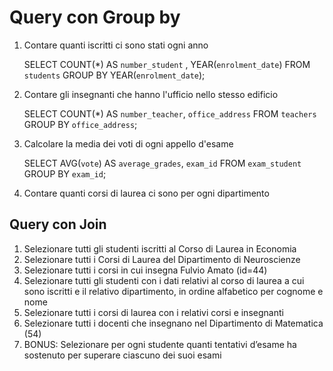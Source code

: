 # Query con Group by
1. Contare quanti iscritti ci sono stati ogni anno

    SELECT COUNT(*) 
    AS `number_student` , YEAR(`enrolment_date`) 
    FROM `students` 
    GROUP BY YEAR(`enrolment_date`);

2. Contare gli insegnanti che hanno l'ufficio nello stesso edificio

    SELECT COUNT(*) 
    AS `number_teacher`, `office_address` 
    FROM `teachers` 
    GROUP BY `office_address`;

3. Calcolare la media dei voti di ogni appello d'esame

    SELECT AVG(`vote`) 
    AS `average_grades`, `exam_id` FROM `exam_student` 
    GROUP BY `exam_id`;

4. Contare quanti corsi di laurea ci sono per ogni dipartimento


## Query con Join
1. Selezionare tutti gli studenti iscritti al Corso di Laurea in Economia
2. Selezionare tutti i Corsi di Laurea del Dipartimento di Neuroscienze
3. Selezionare tutti i corsi in cui insegna Fulvio Amato (id=44)
4. Selezionare tutti gli studenti con i dati relativi al corso di laurea a cui sono iscritti e il relativo dipartimento, in ordine alfabetico per cognome e nome
5. Selezionare tutti i corsi di laurea con i relativi corsi e insegnanti
6. Selezionare tutti i docenti che insegnano nel Dipartimento di Matematica (54)
7. BONUS: Selezionare per ogni studente quanti tentativi d’esame ha sostenuto per 
     superare ciascuno dei suoi esami
